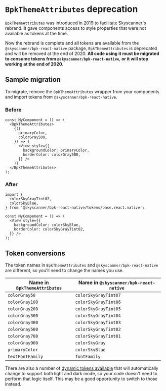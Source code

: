 # `BpkThemeAttributes` deprecation

`BpkThemeAttributes` was introduced in 2019 to facilitate Skyscanner's rebrand. It gave components access to style properties that were not available as tokens at the time.

Now the rebrand is complete and all tokens are available from the `@skyscanner/bpk-react-native` package, `BpkThemeAttributes` is deprecated and will be removed at the end of 2020. **All code using it must be migrated to consume tokens from `@skyscanner/bpk-react-native`, or it will stop working at the end of 2020.**

## Sample migration

To migrate, remove the `BpkThemeAttributes` wrapper from your components and import tokens from `@skyscanner/bpk-react-native`.

### Before

```
const MyComponent = () => (
  <BpkThemeAttributes>
    {({
      primaryColor,
      colorGray500,
    }) => (
      <View style={{
        backgroundColor: primaryColor,
        borderColor: colorGray500,
      }} />
    )}
  </BpkThemeAttributes>
);
```

### After

```
import {
  colorSkyGrayTint02,
  colorSkyBlue,
} from '@skyscanner/bpk-react-native/tokens/base.react.native';

const MyComponent = () => (
  <View style={{
    backgroundColor: colorSkyBlue,
    borderColor: colorSkyGrayTint02,
  }} />
);
```

## Token conversions

The token names in `BpkThemeAttributes` and `@skyscanner/bpk-react-native` are different, so you'll need to change the names you use.

| Name in `BpkThemeAttributes` | Name in `@skyscanner/bpk-react-native` |
|-|-|
| `colorGray50` | `colorSkyGrayTint07` |
| `colorGray100` | `colorSkyGrayTint06` |
| `colorGray200` | `colorSkyGrayTint05` |
| `colorGray300` | `colorSkyGrayTint04` |
| `colorGray400` | `colorSkyGrayTint03` |
| `colorGray500` | `colorSkyGrayTint02` |
| `colorGray700` | `colorSkyGrayTint01` |
| `colorGray900` | `colorSkyGray` |
| `primaryColor` | `colorSkyBlue` |
| `textFontFamily` | `fontFamily` |

There are also a number of [dynamic tokens available](https://backpack.github.io/guidelines/colors) that will automatically change to support both light and dark mode, so your code doesn't need to perform that logic itself. This may be a good opportunity to switch to those instead.
